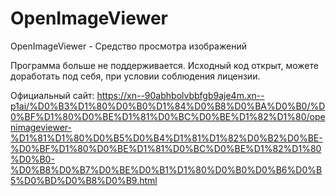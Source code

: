 # OpenImageViewer
OpenImageViewer - Средство просмотра изображений

Программа больше не поддерживается. Исходный код открыт, можете доработать под себя, при условии соблюдения лицензии.

Официальный сайт: https://xn--90abhbolvbbfgb9aje4m.xn--p1ai/%D0%B3%D1%80%D0%B0%D1%84%D0%B8%D0%BA%D0%B0/%D0%BF%D1%80%D0%BE%D1%81%D0%BC%D0%BE%D1%82%D1%80/openimageviewer-%D1%81%D1%80%D0%B5%D0%B4%D1%81%D1%82%D0%B2%D0%BE-%D0%BF%D1%80%D0%BE%D1%81%D0%BC%D0%BE%D1%82%D1%80%D0%B0-%D0%B8%D0%B7%D0%BE%D0%B1%D1%80%D0%B0%D0%B6%D0%B5%D0%BD%D0%B8%D0%B9.html
